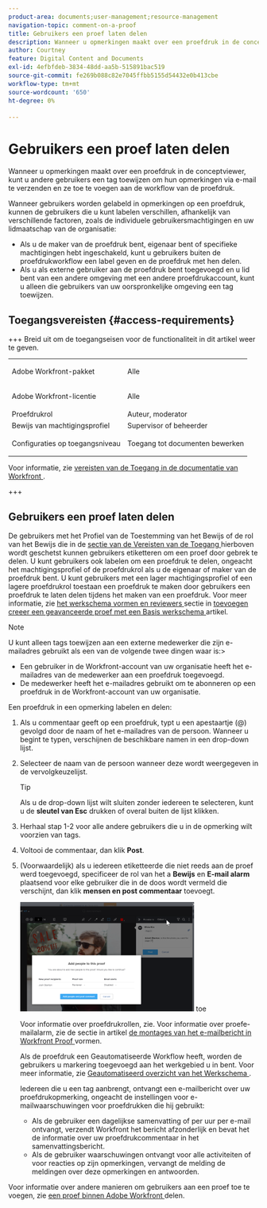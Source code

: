 ```yaml
---
product-area: documents;user-management;resource-management
navigation-topic: comment-on-a-proof
title: Gebruikers een proef laten delen
description: Wanneer u opmerkingen maakt over een proefdruk in de conceptviewer, kunt u andere gebruikers een tag toewijzen om hun opmerkingen via e-mail te verzenden en ze toe te voegen aan de workflow van de proefdruk.
author: Courtney
feature: Digital Content and Documents
exl-id: 4efbfdeb-3834-48dd-aa5b-515891bac519
source-git-commit: fe269b088c82e7045ffbb5155d54432e0b413cbe
workflow-type: tm+mt
source-wordcount: '650'
ht-degree: 0%

---
```


# Gebruikers een proef laten delen

Wanneer u opmerkingen maakt over een proefdruk in de conceptviewer, kunt u andere gebruikers een tag toewijzen om hun opmerkingen via e-mail te verzenden en ze toe te voegen aan de workflow van de proefdruk.

Wanneer gebruikers worden gelabeld in opmerkingen op een proefdruk, kunnen de gebruikers die u kunt labelen verschillen, afhankelijk van verschillende factoren, zoals de individuele gebruikersmachtigingen en uw lidmaatschap van de organisatie:

* Als u de maker van de proefdruk bent, eigenaar bent of specifieke machtigingen hebt ingeschakeld, kunt u gebruikers buiten de proefdrukworkflow een label geven en de proefdruk met hen delen.
* Als u als externe gebruiker aan de proefdruk bent toegevoegd en u lid bent van een andere omgeving met een andere proefdrukaccount, kunt u alleen die gebruikers van uw oorspronkelijke omgeving een tag toewijzen. <!--For more information, see [Proofing collaboration limitations with people outside of your organization](../../../../review-and-approve-work/proofing/tips-tricks-and-troubleshooting/collaboration-with-members-outside-of-your-organization.md)-->

## Toegangsvereisten {#access-requirements}

+++ Breid uit om de toegangseisen voor de functionaliteit in dit artikel weer te geven.

<table style="table-layout:auto"> 
 <col> 
 <col> 
 <tbody> 
  <tr> 
   <td role="rowheader">Adobe Workfront-pakket</td> 
   <td><p>Alle</p> </td> 
  </tr> 
  <tr> 
   <td role="rowheader">Adobe Workfront-licentie</td> 
   <td> <p>Alle</p>
   </td> 
  </tr> 
  <tr data-mc-conditions=""> 
   <td role="rowheader">Proefdrukrol</td> 
   <td>Auteur, moderator</td> 
  </tr> 
  <tr data-mc-conditions=""> 
   <td role="rowheader">Bewijs van machtigingsprofiel</td> 
   <td>Supervisor of beheerder</td> 
  </tr> 
  <tr data-mc-conditions=""> 
   <td role="rowheader">Configuraties op toegangsniveau</td> 
   <td> <p>Toegang tot documenten bewerken</p></td> 
  </tr> 
 </tbody> 
</table>

Voor informatie, zie [ vereisten van de Toegang in de documentatie van Workfront ](/help/quicksilver/administration-and-setup/add-users/access-levels-and-object-permissions/access-level-requirements-in-documentation.md).

+++

## Gebruikers een proef laten delen

De gebruikers met het Profiel van de Toestemming van het Bewijs of de rol van het Bewijs die in de [ sectie van de Vereisten van de Toegang ](#access-requirements) hierboven wordt geschetst kunnen gebruikers etiketteren om een proef door gebrek te delen. U kunt gebruikers ook labelen om een proefdruk te delen, ongeacht het machtigingsprofiel of de proefdrukrol als u de eigenaar of maker van de proefdruk bent. U kunt gebruikers met een lager machtigingsprofiel of een lagere proefdrukrol toestaan een proefdruk te maken door gebruikers een proefdruk te laten delen tijdens het maken van een proefdruk. Voor meer informatie, zie [ het werkschema vormen en reviewers ](../../../../review-and-approve-work/proofing/creating-proofs-within-workfront/configure-basic-proof-workflow.md#configur) sectie in [ toevoegen creeer een geavanceerde proef met een Basis werkschema ](../../../../review-and-approve-work/proofing/creating-proofs-within-workfront/configure-basic-proof-workflow.md) artikel.

>[!NOTE]
>
>U kunt alleen tags toewijzen aan een externe medewerker die zijn e-mailadres gebruikt als een van de volgende twee dingen waar is:>
>* Een gebruiker in de Workfront-account van uw organisatie heeft het e-mailadres van de medewerker aan een proefdruk toegevoegd.
>* De medewerker heeft het e-mailadres gebruikt om te abonneren op een proefdruk in de Workfront-account van uw organisatie.
>

Een proefdruk in een opmerking labelen en delen:

1. Als u commentaar geeft op een proefdruk, typt u een apestaartje (@) gevolgd door de naam of het e-mailadres van de persoon. Wanneer u begint te typen, verschijnen de beschikbare namen in een drop-down lijst.
1. Selecteer de naam van de persoon wanneer deze wordt weergegeven in de vervolgkeuzelijst.

   >[!TIP]
   >
   >Als u de drop-down lijst wilt sluiten zonder iedereen te selecteren, kunt u de **sleutel van Esc** drukken of overal buiten de lijst klikken.

1. Herhaal stap 1-2 voor alle andere gebruikers die u in de opmerking wilt voorzien van tags.
1. Voltooi de commentaar, dan klik **Post**.
1. (Voorwaardelijk) als u iedereen etiketteerde die niet reeds aan de proef werd toegevoegd, specificeer de rol van het a **Bewijs** en **E-mail alarm** plaatsend voor elke gebruiker die in de doos wordt vermeld die verschijnt, dan klik **mensen en post commentaar** toevoegt.

   ![ voeg mensen aan proef ](assets/add-people-to-proof-350x220.png) toe

   Voor informatie over proefdrukrollen, zie. Voor informatie over proefe-mailalarm, zie de sectie in artikel [ de montages van het e-mailbericht in Workfront Proof ](../../../../workfront-proof/wp-emailsntfctns/email-alerts/config-email-notification-settings-wp.md) vormen.

   Als de proefdruk een Geautomatiseerde Workflow heeft, worden de gebruikers u markering toegevoegd aan het werkgebied u in bent. Voor meer informatie, zie [ Geautomatiseerd overzicht van het Werkschema ](../../../../review-and-approve-work/proofing/proofing-overview/automated-workflow.md).

   Iedereen die u een tag aanbrengt, ontvangt een e-mailbericht over uw proefdrukopmerking, ongeacht de instellingen voor e-mailwaarschuwingen voor proefdrukken die hij gebruikt:

   * Als de gebruiker een dagelijkse samenvatting of per uur per e-mail ontvangt, verzendt Workfront het bericht afzonderlijk en bevat het de informatie over uw proefdrukcommentaar in het samenvattingsbericht.
   * Als de gebruiker waarschuwingen ontvangt voor alle activiteiten of voor reacties op zijn opmerkingen, vervangt de melding de meldingen over deze opmerkingen en antwoorden.

Voor informatie over andere manieren om gebruikers aan een proef toe te voegen, zie [ een proef binnen Adobe Workfront ](../../../../review-and-approve-work/proofing/managing-proofs-within-workfront/share-a-proof-in-workfront.md) delen.
